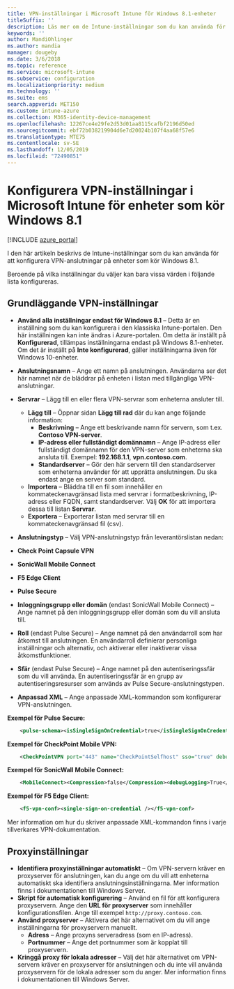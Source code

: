 ```yaml
---
title: VPN-inställningar i Microsoft Intune för Windows 8.1-enheter
titleSuffix: ''
description: Läs mer om de Intune-inställningar som du kan använda för att konfigurera VPN-anslutningar på enheter som kör Windows 8.1.
keywords: ''
author: MandiOhlinger
ms.author: mandia
manager: dougeby
ms.date: 3/6/2018
ms.topic: reference
ms.service: microsoft-intune
ms.subservice: configuration
ms.localizationpriority: medium
ms.technology: ''
ms.suite: ems
search.appverid: MET150
ms.custom: intune-azure
ms.collection: M365-identity-device-management
ms.openlocfilehash: 12267ce4e29fe2d53d01aa8115cafbf2196d50ed
ms.sourcegitcommit: ebf72b038219904d6e7d20024b107f4aa68f57e6
ms.translationtype: MTE75
ms.contentlocale: sv-SE
ms.lasthandoff: 12/05/2019
ms.locfileid: "72490851"
---
```

# <a name="configure-vpn-settings-in-microsoft-intune-for-devices-running-windows-81"></a>Konfigurera VPN-inställningar i Microsoft Intune för enheter som kör Windows 8.1

[!INCLUDE [azure_portal](../includes/azure_portal.md)]

I den här artikeln beskrivs de Intune-inställningar som du kan använda för att konfigurera VPN-anslutningar på enheter som kör Windows 8.1.

Beroende på vilka inställningar du väljer kan bara vissa värden i följande lista konfigureras.

## <a name="base-vpn-settings"></a>Grundläggande VPN-inställningar


- **Använd alla inställningar endast för Windows 8.1** – Detta är en inställning som du kan konfigurera i den klassiska Intune-portalen. Den här inställningen kan inte ändras i Azure-portalen. Om detta är inställt på **Konfigurerad**, tillämpas inställningarna endast på Windows 8.1-enheter. Om det är inställt på **Inte konfigurerad**, gäller inställningarna även för Windows 10-enheter.
- **Anslutningsnamn** – Ange ett namn på anslutningen. Användarna ser det här namnet när de bläddrar på enheten i listan med tillgängliga VPN-anslutningar.
- **Servrar** – Lägg till en eller flera VPN-servrar som enheterna ansluter till.
  - **Lägg till** – Öppnar sidan **Lägg till rad** där du kan ange följande information:
    - **Beskrivning** – Ange ett beskrivande namn för servern, som t.ex. **Contoso VPN-server**.
    - **IP-adress eller fullständigt domännamn** – Ange IP-adress eller fullständigt domännamn för den VPN-server som enheterna ska ansluta till. Exempel: **192.168.1.1**, **vpn.contoso.com**.
    - **Standardserver** – Gör den här servern till den standardserver som enheterna använder för att upprätta anslutningen. Du ska endast ange en server som standard.
  - **Importera** – Bläddra till en fil som innehåller en kommateckenavgränsad lista med servrar i formatbeskrivning, IP-adress eller FQDN, samt standardserver. Välj **OK** för att importera dessa till listan **Servrar**.
  - **Exportera** – Exporterar listan med servrar till en kommateckenavgränsad fil (csv).

- **Anslutningstyp** – Välj VPN-anslutningstyp från leverantörslistan nedan:
- **Check Point Capsule VPN**
- **SonicWall Mobile Connect**
- **F5 Edge Client**
- **Pulse Secure**

<!--- **Fingerprint** (Check Point Capsule VPN only) - Specify a string (for example, "Contoso Fingerprint Code") that will be used to verify that the VPN server can be trusted. A fingerprint can be sent to the client so it knows to trust any server that presents the same fingerprint when connecting. If the device doesn’t already have the fingerprint, it will prompt the user to trust the VPN server that they are connecting to while showing the fingerprint. (The user manually verifies the fingerprint and chooses **trust** to connect.) --->

- **Inloggningsgrupp eller domän** (endast SonicWall Mobile Connect) – Ange namnet på den inloggningsgrupp eller domän som du vill ansluta till.

- **Roll** (endast Pulse Secure) – Ange namnet på den användarroll som har åtkomst till anslutningen. En användarroll definierar personliga inställningar och alternativ, och aktiverar eller inaktiverar vissa åtkomstfunktioner.

- **Sfär** (endast Pulse Secure) – Ange namnet på den autentiseringssfär som du vill använda. En autentiseringssfär är en grupp av autentiseringsresurser som används av Pulse Secure-anslutningstypen.


- **Anpassad XML** – Ange anpassade XML-kommandon som konfigurerar VPN-anslutningen.

**Exempel för Pulse Secure:**

```xml
    <pulse-schema><isSingleSignOnCredential>true</isSingleSignOnCredential></pulse-schema>
```

**Exempel för CheckPoint Mobile VPN:**

```xml
    <CheckPointVPN port="443" name="CheckPointSelfhost" sso="true" debug="3" />
```

**Exempel för SonicWall Mobile Connect:**

```xml
    <MobileConnect><Compression>false</Compression><debugLogging>True</debugLogging><packetCapture>False</packetCapture></MobileConnect>
```

**Exempel för F5 Edge Client:**

```xml
    <f5-vpn-conf><single-sign-on-credential /></f5-vpn-conf>
```

Mer information om hur du skriver anpassade XML-kommandon finns i varje tillverkares VPN-dokumentation.


## <a name="proxy-settings"></a>Proxyinställningar

- **Identifiera proxyinställningar automatiskt** – Om VPN-servern kräver en proxyserver för anslutningen, kan du ange om du vill att enheterna automatiskt ska identifiera anslutningsinställningarna. Mer information finns i dokumentationen till Windows Server.
- **Skript för automatisk konfigurering** – Använd en fil för att konfigurera proxyservern. Ange den **URL för proxyserver** som innehåller konfigurationsfilen. Ange till exempel `http://proxy.contoso.com`.
- **Använd proxyserver** – Aktivera det här alternativet om du vill ange inställningarna för proxyservern manuellt.
  - **Adress** – Ange proxyns serveradress (som en IP-adress).
  - **Portnummer** – Ange det portnummer som är kopplat till proxyservern.
- **Kringgå proxy för lokala adresser** – Välj det här alternativet om VPN-servern kräver en proxyserver för anslutningen och du inte vill använda proxyservern för de lokala adresser som du anger. Mer information finns i dokumentationen till Windows Server.
